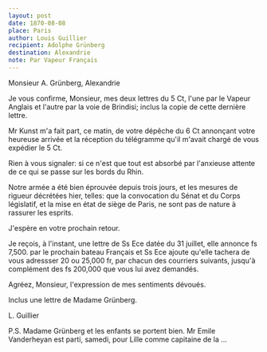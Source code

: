 ```yaml
---
layout: post
date: 1870-08-08
place: Paris
author: Louis Guillier
recipient: Adolphe Grünberg
destination: Alexandrie
note: Par Vapeur Français
---
```


Monsieur A. Grünberg, Alexandrie

Je vous confirme, Monsieur, mes deux lettres du 5 Ct, l'une par le Vapeur
Anglais et l'autre par la voie de Brindisi; inclus la copie de cette dernière
lettre.

Mr Kunst m'a fait part, ce matin, de votre dépêche du 6 Ct annonçant votre
heureuse arrivée et la réception du télégramme qu'il m'avait chargé de vous
expédier le 5 Ct.

Rien à vous signaler: si ce n'est que tout est absorbé par l'anxieuse attente
de ce qui se passe sur les bords du Rhin.

Notre armée a été bien éprouvée depuis trois jours, et les mesures de rigueur
décrétées hier, telles: que la convocation du Sénat et du Corps législatif, et
la mise en état de siège de Paris, ne sont pas de nature à rassurer les
esprits.

J'espère en votre prochain retour.

Je reçois, à l'instant, une lettre de Ss Ece datée du 31 juillet, elle annonce
fs 7,500. par le prochain bateau Français et Ss Ece ajoute qu'elle tachera de
vous adressser 20 ou 25,000 fr, par chacun des courriers suivants, jusqu'à
complément des fs 200,000 que vous lui avez demandés.

Agréez, Monsieur, l'expression de mes sentiments dévoués.

Inclus une lettre de Madame Grünberg.

L. Guillier

P.S. Madame Grünberg et les enfants se portent bien.
Mr Emile Vanderheyan est parti, samedi, pour Lille comme capitaine de la ...
